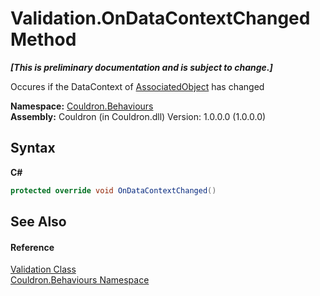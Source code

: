 # Validation.OnDataContextChanged Method 
 _**\[This is preliminary documentation and is subject to change.\]**_

Occures if the DataContext of <a href="P_Couldron_Behaviours_Behaviour_1_AssociatedObject">AssociatedObject</a> has changed

**Namespace:**&nbsp;<a href="N_Couldron_Behaviours">Couldron.Behaviours</a><br />**Assembly:**&nbsp;Couldron (in Couldron.dll) Version: 1.0.0.0 (1.0.0.0)

## Syntax

**C#**<br />
``` C#
protected override void OnDataContextChanged()
```


## See Also


#### Reference
<a href="T_Couldron_Behaviours_Validation">Validation Class</a><br /><a href="N_Couldron_Behaviours">Couldron.Behaviours Namespace</a><br />